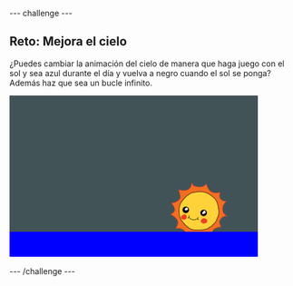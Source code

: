 \--- challenge \---

## Reto: Mejora el cielo

¿Puedes cambiar la animación del cielo de manera que haga juego con el sol y sea azul durante el día y vuelva a negro cuando el sol se ponga? Además haz que sea un bucle infinito.

![screenshot](images/sunrise-sky-challenge.png)

\--- /challenge \---